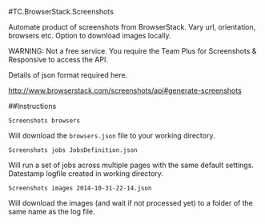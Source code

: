 #TC.BrowserStack.Screenshots

Automate product of screenshots from BrowserStack. Vary url, orientation, browsers etc. Option to download images locally.

WARNING: Not a free service. You require the Team Plus for Screenshots & Responsive to access the API.

Details of json format required here.

http://www.browserstack.com/screenshots/api#generate-screenshots

##Instructions

```Screenshots browsers```

Will download the `browsers.json` file to your working directory.

```Screenshots jobs JobsDefinition.json```

Will run a set of jobs across multiple pages with the same default settings. Datestamp logfile created in working directory.

```Screenshots images 2014-10-31-22-14.json```

Will download the images (and wait if not processed yet) to a folder of the same name as the log file.
